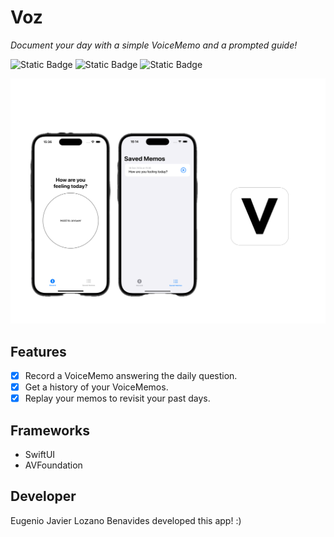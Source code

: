 # Voz

_Document your day with a simple VoiceMemo and a prompted guide!_  

![Static Badge](https://img.shields.io/badge/version-v1.0.1-white)
![Static Badge](https://img.shields.io/badge/platform-iOS%20iPadOS%20-white)
![Static Badge](https://img.shields.io/badge/built%20with-SwiftUI-white)

![Voz](Assets/Artboard.png)



## Features
- [x] Record a VoiceMemo answering the daily question.
- [x] Get a history of your VoiceMemos.
- [x] Replay your memos to revisit your past days.

## Frameworks
- SwiftUI
- AVFoundation

## Developer
Eugenio Javier Lozano Benavides developed this app! :)
